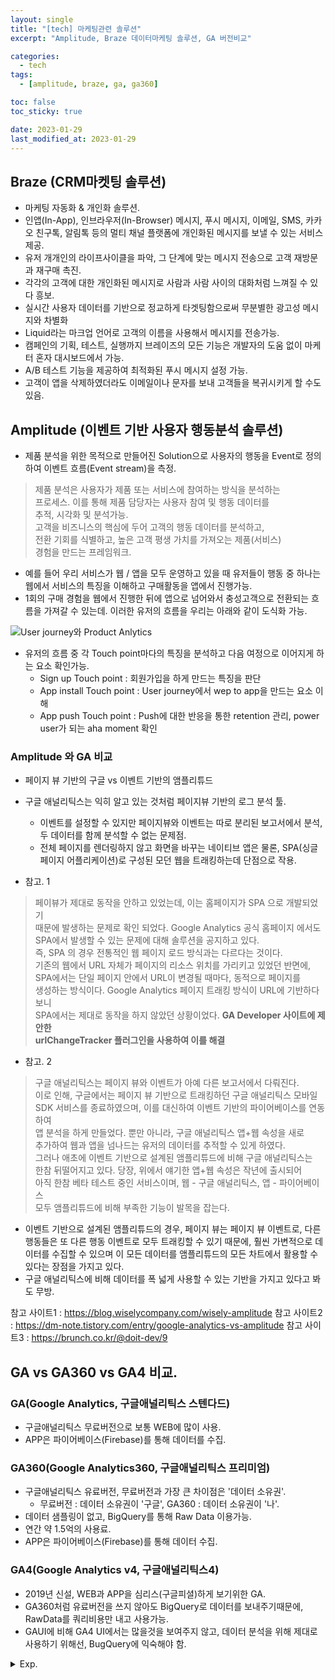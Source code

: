 ```yaml
---
layout: single
title: "[tech] 마케팅관련 솔루션"
excerpt: "Amplitude, Braze 데이터마케팅 솔루션, GA 버전비교"

categories:
  - tech
tags:
  - [amplitude, braze, ga, ga360]

toc: false
toc_sticky: true

date: 2023-01-29
last_modified_at: 2023-01-29
---
```


## Braze (CRM마켓팅 솔루션)
- 마케팅 자동화 & 개인화 솔루션. 
- 인앱(In-App), 인브라우저(In-Browser) 메시지, 푸시 메시지, 이메일, SMS, 카카오 친구톡, 알림톡 등의 멀티 채널 플랫폼에 개인화된 메시지를 보낼 수 있는 서비스 제공.
- 유저 개개인의 라이프사이클을 파악, 그 단계에 맞는 메시지 전송으로 고객 재방문과 재구매 촉진. 
- 각각의 고객에 대한 개인화된 메시지로 사람과 사람 사이의 대화처럼 느껴질 수 있다 흥보.
- 실시간 사용자 데이터를 기반으로 정교하게 타겟팅함으로써 무분별한 광고성 메시지와 차별화 
- Liquid라는 마크업 언어로 고객의 이름을 사용해서 메시지를 전송가능.
- 캠페인의 기획, 테스트, 실행까지 브레이즈의 모든 기능은 개발자의 도움 없이 마케터 혼자 대시보드에서 가능. 
- A/B 테스트 기능을 제공하여 최적화된 푸시 메시지 설정 가능.
- 고객이 앱을 삭제하였더라도 이메일이나 문자를 보내 고객들을 복귀시키게 할 수도 있음.

## Amplitude (이벤트 기반 사용자 행동분석 솔루션)
- 제품 분석을 위한 목적으로 만들어진 Solution으로 사용자의 행동을 Event로 정의하여 이벤트 흐름(Event stream)을 측정.

> 제품 분석은 사용자가 제품 또는 서비스에 참여하는 방식을 분석하는   
> 프로세스. 이를 통해 제품 담당자는 사용자 참여 및 행동 데이터를   
> 추적, 시각화 및 분석가능.  
> 고객을 비즈니스의 핵심에 두어 고객의 행동 데이터를 분석하고,   
> 전환 기회를 식별하고, 높은 고객 평생 가치를 가져오는 제품(서비스)  
> 경험을 만드는 프레임워크.

- 예를 들어 우리 서비스가 웹 / 앱을 모두 운영하고 있을 때 유저들이 행동 중 하나는 웹에서 서비스의 특징을 이해하고 구매활동을 앱에서 진행가능.
- 1회의 구매 경험을 웹에서 진행한 뒤에 앱으로 넘어와서 충성고객으로 전환되는 흐름을 가져갈 수 있는데. 이러한 유저의 흐름을 우리는 아래와 같이 도식화 가능. 

![User journey와 Product Anlytics](./../../images/tech/amplitude_01.png)

- 유저의 흐름 중 각 Touch point마다의 특징을 분석하고 다음 여정으로 이어지게 하는 요소 확인가능. 
  - Sign up Touch point : 회원가입을 하게 만드는 특징을 판단
  - App install Touch point : User journey에서 wep to app을 만드는 요소 이해
  - App push Touch point : Push에 대한 반응을 통한 retention 관리, power user가 되는 aha moment 확인

### Amplitude 와 GA 비교 
- 페이지 뷰 기반의 구글 vs 이벤트 기반의 앰플리튜드
- 구글 애널리틱스는 익히 알고 있는 것처럼 페이지뷰 기반의 로그 분석 툴. 
  - 이벤트를 설정할 수 있지만 페이지뷰와 이벤트는 따로 분리된 보고서에서 분석, 두 데이터를 함께 분석할 수 없는 문제점. 
  - 전체 페이지를 렌더링하지 않고 화면을 바꾸는 네이티브 앱은 물론, SPA(싱글 페이지 어플리케이션)로 구성된 모던 웹을 트래킹하는데 단점으로 작용.

- 참고. 1

> 페이뷰가 제대로 동작을 안하고 있었는데, 이는 홈페이지가 SPA 으로 개발되었기   
> 때문에 발생하는 문제로 확인 되었다. Google Analytics 공식 홈페이지 에서도   
> SPA에서 발생할 수 있는 문제에 대해 솔루션을 공지하고 있다.  
> 즉, SPA 의 경우 전통적인 웹 페이지 로드 방식과는 다르다는 것이다.   
> 기존의 웹에서 URL 자체가 페이지의 리소스 위치를 가리키고 있었던 반면에,   
> SPA에서는 단일 페이지 안에서 URL이 변경될 때마다, 동적으로 페이지를   
> 생성하는 방식이다. Google Analytics 페이지 트래킹 방식이 URL에 기반하다보니   
> SPA에서는 제대로 동작을 하지 않았던 상황이었다.  **GA Developer 사이트에 제안한**  
> **urlChangeTracker 플러그인을 사용하여 이를 해결**  

- 참고. 2

> 구글 애널리틱스는 페이지 뷰와 이벤트가 아예 다른 보고서에서 다뤄진다.  
> 이로 인해, 구글에서는 페이지 뷰 기반으로 트래킹하던 구글 애널리틱스 모바일   
> SDK 서비스를 종료하였으며, 이를 대신하여 이벤트 기반의 파이어베이스를 연동하여   
> 앱 분석을 하게 만들었다. 뿐만 아니라, 구글 애널리틱스 앱+웹 속성을 새로   
> 추가하여 웹과 앱을 넘나드는 유저의 데이터를 추적할 수 있게 하였다.  
> 그러나 애초에 이벤트 기반으로 설계된 앰플리튜드에 비해 구글 애널리틱스는   
> 한참 뒤떨어지고 있다. 당장, 위에서 얘기한 앱+웹 속성은 작년에 출시되어   
> 아직 한참 베타 테스트 중인 서비스이며, 웹 - 구글 애널리틱스, 앱 - 파이어베이스   
> 모두 앰플리튜드에 비해 부족한 기능이 발목을 잡는다.  

- 이벤트 기반으로 설계된 앰플리튜드의 경우, 페이지 뷰는 페이지 뷰 이벤트로, 다른 행동들은 또 다른 행동 이벤트로 모두 트래킹할 수 있기 때문에, 훨씬 가변적으로 데이터를 수집할 수 있으며 이 모든 데이터를 앰플리튜드의 모든 차트에서 활용할 수 있다는 장점을 가지고 있다. 
- 구글 애널리틱스에 비해 데이터를 폭 넓게 사용할 수 있는 기반을 가지고 있다고 봐도 무방.

참고 사이트1 : https://blog.wiselycompany.com/wisely-amplitude
참고 사이트2 : https://dm-note.tistory.com/entry/google-analytics-vs-amplitude
참고 사이트3 : https://brunch.co.kr/@doit-dev/9

## GA vs GA360 vs GA4 비교.

### GA(Google Analytics, 구글애널리틱스 스텐다드)

- 구글애널리틱스 무료버전으로 보통 WEB에 많이 사용.
- APP은 파이어베이스(Firebase)를 통해 데이터를 수집.

### GA360(Google Analytics360, 구글애널리틱스 프리미엄)

- 구글애널리틱스 유료버전, 무료버전과 가장 큰 차이점은 '데이터 소유권'.
  - 무료버전 : 데이터 소유권이 '구글', GA360 : 데이터 소유권이 '나'. 
- 데이터 샘플링이 없고, BigQuery를 통해 Raw Data 이용가능.
- 연간 약 1.5억의 사용료.
- APP은 파이어베이스(Firebase)를 통해 데이터 수집.

### GA4(Google Analytics v4, 구글애널리틱스4)
- 2019년 신설, WEB과 APP을 심리스(구글피셜)하게 보기위한 GA.
- GA360처럼 유료버전을 쓰지 않아도 BigQuery로 데이터를 보내주기때문에, RawData를 쿼리비용만 내고 사용가능.
- GAUI에 비해 GA4 UI에서는 많을것을 보여주지 않고, 데이터 분석을 위해 제대로 사용하기 위해선, BugQuery에 익숙해야 함.

<details>
  <summary>Exp.</summary>  
  <pre>

  </pre>
</details>